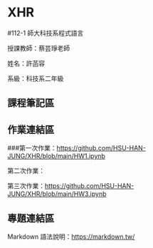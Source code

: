 # XHR
#112-1 師大科技系程式語言

授課教師：蔡芸琤老師

姓名：許菡容

系級：科技系二年級

## 課程筆記區

## 作業連結區
###第一次作業：https://github.com/HSU-HAN-JUNG/XHR/blob/main/HW1.ipynb

第二次作業：

第三次作業：https://github.com/HSU-HAN-JUNG/XHR/blob/main/HW3.ipynb

## 專題連結區

Markdown 語法說明：https://markdown.tw/
